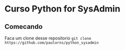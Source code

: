 # Curso Python for SysAdmin

## Comecando
Faca um clone desse repositorio
`git clone https://github.com/paulorns/python_sysadmin`
